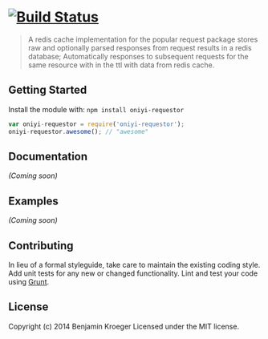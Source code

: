 #  [![Build Status](https://secure.travis-ci.org/benkroeger/oniyi-requestor.png?branch=master)](http://travis-ci.org/benkroeger/oniyi-requestor)

> A redis cache implementation for the popular request package
> stores raw and optionally parsed responses from request results in a redis database; Automatically responses to subsequent requests for the same resource with in the ttl with data from redis cache.


## Getting Started

Install the module with: `npm install oniyi-requestor`

```js
var oniyi-requestor = require('oniyi-requestor');
oniyi-requestor.awesome(); // "awesome"
```




## Documentation

_(Coming soon)_


## Examples

_(Coming soon)_


## Contributing

In lieu of a formal styleguide, take care to maintain the existing coding style. Add unit tests for any new or changed functionality. Lint and test your code using [Grunt](http://gruntjs.com).


## License

Copyright (c) 2014 Benjamin Kroeger
Licensed under the MIT license.
